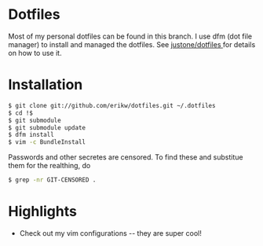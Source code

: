 # Dotfiles

Most of my personal dotfiles can be found in this branch. I use dfm (dot file manager) to install and managed the dotfiles. See [ justone/dotfiles ](https://github.com/justone/dotfiles) for details on how to use it.

# Installation

```bash
$ git clone git://github.com/erikw/dotfiles.git ~/.dotfiles
$ cd !$
$ git submodule 
$ git submodule update
$ dfm install
$ vim -c BundleInstall
```

Passwords and other secretes are censored. To find these and substitue them for the realthing, do

```bash
$ grep -nr GIT-CENSORED .
```

# Highlights

 * Check out my vim configurations -- they are super cool!
